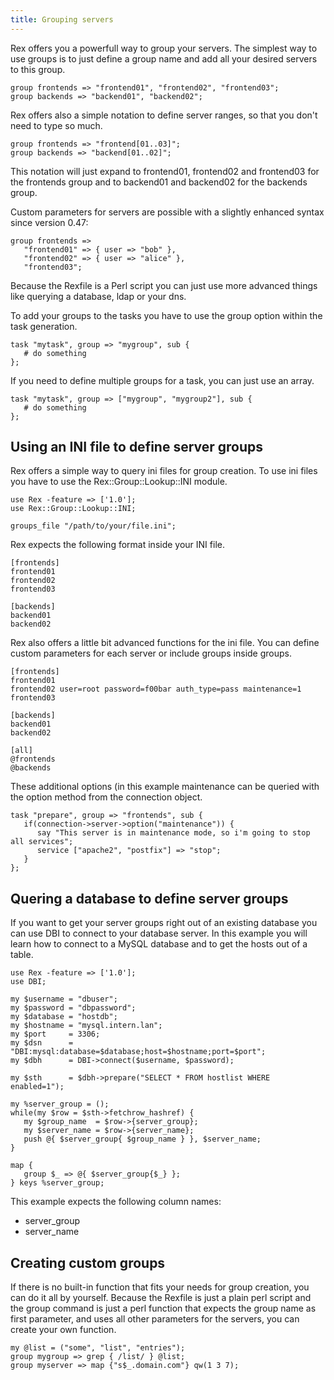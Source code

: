 ```yaml
---
title: Grouping servers
---
```


Rex offers you a powerfull way to group your servers. The simplest way to use groups is to just define a group name and add all your desired servers to this group.

    group frontends => "frontend01", "frontend02", "frontend03";
    group backends => "backend01", "backend02";

Rex offers also a simple notation to define server ranges, so that you don't need to type so much.

    group frontends => "frontend[01..03]";
    group backends => "backend[01..02]";

This notation will just expand to frontend01, frontend02 and frontend03 for the frontends group and to backend01 and backend02 for the backends group.

Custom parameters for servers are possible with a slightly enhanced syntax since version 0.47:

    group frontends =>
       "frontend01" => { user => "bob" },
       "frontend02" => { user => "alice" },
       "frontend03";

Because the Rexfile is a Perl script you can just use more advanced things like querying a database, ldap or your dns.

To add your groups to the tasks you have to use the group option within the task generation.

    task "mytask", group => "mygroup", sub {
       # do something
    };

If you need to define multiple groups for a task, you can just use an array.

    task "mytask", group => ["mygroup", "mygroup2"], sub {
       # do something
    };

## Using an INI file to define server groups

Rex offers a simple way to query ini files for group creation. To use ini files you have to use the Rex::Group::Lookup::INI module.

    use Rex -feature => ['1.0'];
    use Rex::Group::Lookup::INI;

    groups_file "/path/to/your/file.ini";

Rex expects the following format inside your INI file.

    [frontends]
    frontend01
    frontend02
    frontend03

    [backends]
    backend01
    backend02

Rex also offers a little bit advanced functions for the ini file. You can define custom parameters for each server or include groups inside groups.

    [frontends]
    frontend01
    frontend02 user=root password=f00bar auth_type=pass maintenance=1
    frontend03

    [backends]
    backend01
    backend02

    [all]
    @frontends
    @backends

These additional options (in this example maintenance can be queried with the option method from the connection object.

    task "prepare", group => "frontends", sub {
       if(connection->server->option("maintenance")) {
          say "This server is in maintenance mode, so i'm going to stop all services";
          service ["apache2", "postfix"] => "stop";
       }
    };

## Quering a database to define server groups

If you want to get your server groups right out of an existing database you can use DBI to connect to your database server. In this example you will learn how to connect to a MySQL database and to get the hosts out of a table.

    use Rex -feature => ['1.0'];
    use DBI;

    my $username = "dbuser";
    my $password = "dbpassword";
    my $database = "hostdb";
    my $hostname = "mysql.intern.lan";
    my $port     = 3306;
    my $dsn      = "DBI:mysql:database=$database;host=$hostname;port=$port";
    my $dbh      = DBI->connect($username, $password);

    my $sth      = $dbh->prepare("SELECT * FROM hostlist WHERE enabled=1");

    my %server_group = ();
    while(my $row = $sth->fetchrow_hashref) {
       my $group_name  = $row->{server_group};
       my $server_name = $row->{server_name};
       push @{ $server_group{ $group_name } }, $server_name;
    }

    map {
       group $_ => @{ $server_group{$_} };
    } keys %server_group;

This example expects the following column names:

-   server\_group
-   server\_name

## Creating custom groups

If there is no built-in function that fits your needs for group creation, you can do it all by yourself. Because the Rexfile is just a plain perl script and the group command is just a perl function that expects the group name as first parameter, and uses all other parameters for the servers, you can create your own function.

    my @list = ("some", "list", "entries");
    group mygroup => grep { /list/ } @list;
    group myserver => map {"s$_.domain.com"} qw(1 3 7);
